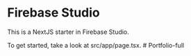 # Firebase Studio

This is a NextJS starter in Firebase Studio.

To get started, take a look at src/app/page.tsx.
#   P o r t f o l i o - f u l l  
 